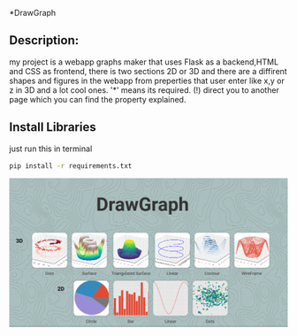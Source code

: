 *DrawGraph
## Description:
my project is a webapp graphs maker that uses Flask as a backend,HTML and CSS as frontend,
there is two sections 2D or 3D and there are a diffirent shapes and figures in the webapp 
from preperties that user enter like x,y or z in 3D and a lot cool ones.
'*' means its required.
(!) direct you to another page which you can find the property explained.

## Install Libraries
just run this in terminal
```bash
pip install -r requirements.txt

```
![alt text](https://github.com/AmeUr56/Convert-Numeral-Systems/blob/main/static/image1.png?raw=true)
